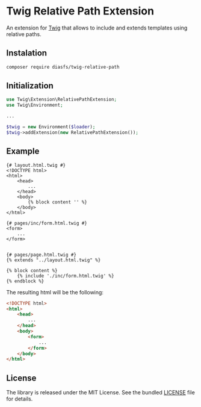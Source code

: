 # Twig Relative Path Extension

An extension for [Twig](https://twig.symfony.com/) that allows to include and extends templates using relative paths.

## Instalation

```bash
composer require diasfs/twig-relative-path
```

## Initialization

```php
use Twig\Extension\RelativePathExtension;
use Twig\Environment;

...

$twig = new Environment($loader);
$twig->addExtension(new RelativePathExtension());
```

## Example

```jinja
{# layout.html.twig #}
<!DOCTYPE html>
<html>
    <head>
        ...
    </head>
    <body>
        {% block content '' %}
    </body>
</html>

{# pages/inc/form.html.twig #}
<form>
    ...
</form>


{# pages/page.html.twig #}
{% extends "../layout.html.twig" %}

{% block content %}
    {% include './inc/form.html.twig' %}
{% endblock %}
```

The resulting html will be the following:

```html
<!DOCTYPE html>
<html>
    <head>
        ...
    </head>
    <body>
        <form>
            ...
        </form>
    </body>
</html>
```


## License

The library is released under the MIT License. See the bundled [LICENSE](LICENSE) file for details.